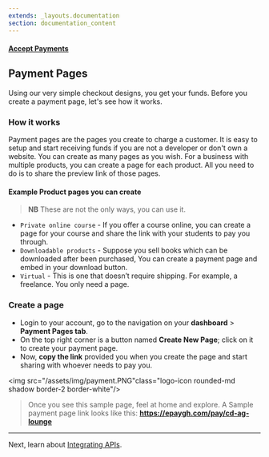 ```yaml
---
extends: _layouts.documentation
section: documentation_content
---
```


#### [Accept Payments](/docs/payments)
## Payment Pages

Using our very simple checkout designs, you get your funds. Before you create a payment page, let's see how it works.

### How it works
Payment pages are the pages you create to charge a customer. It is easy to setup and start receiving funds if you are not a developer or don't own a website. You can create as many pages as you wish. For a business with multiple products, you can create a page for each product. All you need to do is to share the preview link of those pages.

#### Example Product pages you can create
> **NB** These are not the only ways, you can use it.

* `Private online course` - If you offer a course online, you can create a page for your course and share the link with your students to pay you through.
* `Downloadable products` - Suppose you sell books which can be downloaded after been purchased, You can create a payment page and       embed in your download button.
* `Virtual` - This is one that doesn’t require shipping. For example, a freelance. You only need a page.

### Create a page

* Login to your account, go to the navigation on your **dashboard** > **Payment Pages tab**.
* On the top right corner is a button named **Create New Page**; click on it to create your payment page.
* Now, **copy the link** provided you when you create the page and start sharing with whoever needs to pay you.

<img src="/assets/img/payment.PNG"class="logo-icon rounded-md shadow border-2 border-white"/>

> Once you see this sample page, feel at home and explore. A Sample payment page link looks like this: **https://epaygh.com/pay/cd-ag-lounge**

-------

Next, learn about [Integrating APIs](/docs/payment-integrations).
